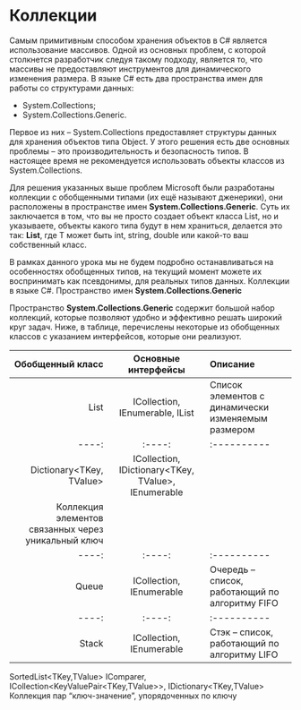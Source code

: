 # Коллекции

Самым примитивным способом хранения объектов в C# является использование массивов. Одной из основных проблем, с которой столкнется разработчик следуя такому подходу, является то, что массивы не предоставляют инструментов для динамического изменения размера. В языке C# есть два пространства имен для работы со структурами данных:

- System.Collections;
- System.Collections.Generic.

Первое из них – System.Collections предоставляет структуры данных для хранения объектов типа Object. У этого решения есть две основных проблемы – это производительность и безопасность типов. В настоящее время не рекомендуется использовать объекты классов из System.Collections. 

Для решения указанных выше проблем Microsoft были разработаны коллекции с обобщенными типами (их ещё называют дженерики), они расположены в пространстве  имен **System.Collections.Generic**. Суть их заключается в том, что вы не просто создает объект класса List, но и указываете, объекты какого типа будут в нем храниться, делается это так: **List<T>**, где T может быть int, string, double или какой-то ваш собственный класс. 

В рамках данного урока мы не будем подробно останавливаться на особенностях обобщенных типов, на текущий момент можете их воспринимать как псевдонимы, для реальных типов данных. 
Коллекции в языке C#. Пространство имен **System.Collections.Generic**

Пространство **System.Collections.Generic** содержит большой набор коллекций, которые позволяют удобно и эффективно решать широкий круг задач. Ниже, в таблице, перечислены некоторые из обобщенных классов с указанием интерфейсов, которые они реализуют.

| Обобщенный класс 	| Основные интерфейсы 	|Описание |
|----:|:----:|:----------|
| List<T> 	| ICollection<T>, IEnumerable<T>, IList<T> |	Список элементов с динамически изменяемым размером |
|----:|:----:|:----------|
| Dictionary<TKey, TValue> |	ICollection<T>, IDictionary<TKey, TValue>, IEnumerable<T> |
	Коллекция элементов связанных через уникальный ключ |
|----:|:----:|:----------|
| Queue<T> |	ICollection, IEnumerable<T> | Очередь –  список, работающий по алгоритму FIFO |
|----:|:----:|:----------|
| Stack<T> |	ICollection, IEnumerable<T> |	Стэк – список, работающий по алгоритму LIFO |
SortedList<TKey,TValue> 	IComparer<T>, ICollection<KeyValuePair<TKey,TValue>>, IDictionary<TKey,TValue> 	Коллекция пар “ключ-значение”, упорядоченных по ключу
